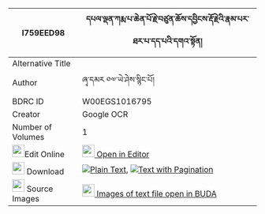 |I759EED98|དཔལ་ལྡན་ཀརྨ་པ་ཆེན་པོ་རྗེ་བཙུན་ཆོས་དབྱིངས་རྡོ་རྗེའི་རྣམ་པར་ཐར་པ་དད་པའི་དགའ་སྟོན། 
| --- | --- 
|Alternative Title |
|Author| ཞྭ་དམར ༠༧་ཡེ་ཤེས་སྙིང་པོ།
|BDRC ID | W00EGS1016795
|Creator | Google OCR
|Number of Volumes| 1
|<img width="25" src="https://img.icons8.com/color/25/000000/edit-property.png">Edit Online| [<img width="25" src="https://avatars.githubusercontent.com/u/45091458?s=200&v=4"> Open in Editor](http://editor.openpecha.org/I759EED98)
|<img width="25" src="https://img.icons8.com/fluent/48/000000/download-2.png"/>  Download | [![](https://img.icons8.com/color/20/000000/txt.png)Plain Text](https://github.com/Openpecha/I759EED98/releases/download/v1/palden_karmapa_chenpo_jetsun_c_plain_I759EED98.zip), [![](https://img.icons8.com/color/20/000000/txt.png)Text with Pagination](https://github.com/Openpecha/I759EED98/releases/download/v1/palden_karmapa_chenpo_jetsun_c_pages_I759EED98.zip)
|<img width="25" src="https://img.icons8.com/plasticine/100/000000/pictures-folder.png"/>  Source Images | [<img width="25" src="https://library.bdrc.io/icons/BUDA-small.svg"> Images of text file open in BUDA](https://library.bdrc.io/show/bdr:W00EGS1016795)